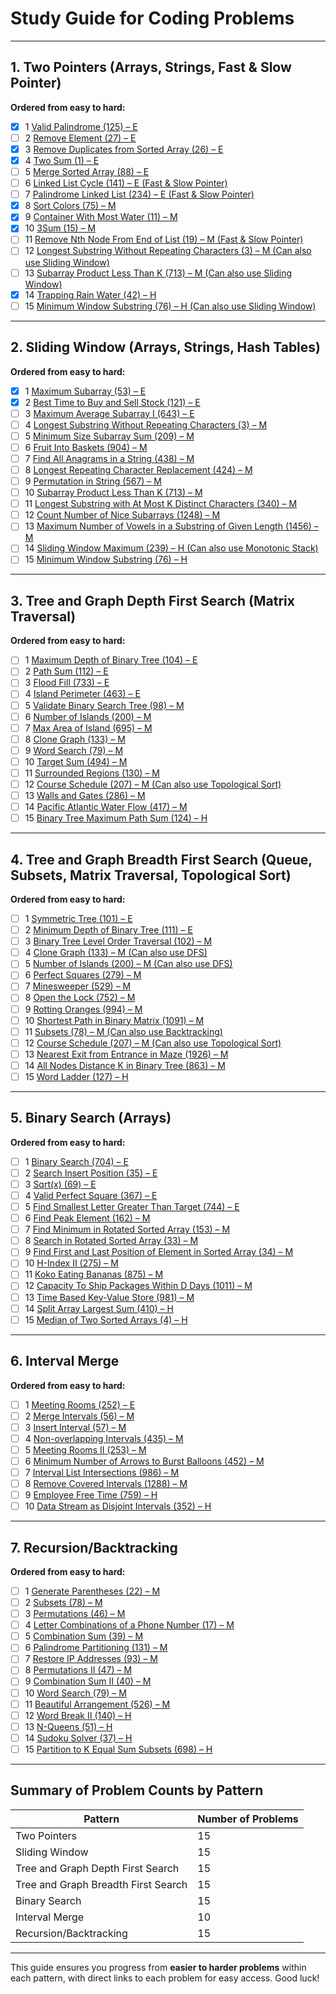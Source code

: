 
# **Study Guide for Coding Problems**

---

## **1. Two Pointers (Arrays, Strings, Fast & Slow Pointer)**
**Ordered from easy to hard:**
- [x] 1 [Valid Palindrome (125) – E](https://leetcode.com/problems/valid-palindrome/)
- [ ] 2 [Remove Element (27) – E](https://leetcode.com/problems/remove-element/)
- [x] 3 [Remove Duplicates from Sorted Array (26) – E](https://leetcode.com/problems/remove-duplicates-from-sorted-array/)
- [x] 4 [Two Sum (1) – E](https://leetcode.com/problems/two-sum/)
- [ ] 5 [Merge Sorted Array (88) – E](https://leetcode.com/problems/merge-sorted-array/)
- [ ] 6 [Linked List Cycle (141) – E (Fast & Slow Pointer)](https://leetcode.com/problems/linked-list-cycle/)
- [ ] 7 [Palindrome Linked List (234) – E (Fast & Slow Pointer)](https://leetcode.com/problems/palindrome-linked-list/)
- [x] 8 [Sort Colors (75) – M](https://leetcode.com/problems/sort-colors/)
- [x] 9 [Container With Most Water (11) – M](https://leetcode.com/problems/container-with-most-water/)
- [x] 10 [3Sum (15) – M](https://leetcode.com/problems/3sum/)
- [ ] 11 [Remove Nth Node From End of List (19) – M (Fast & Slow Pointer)](https://leetcode.com/problems/remove-nth-node-from-end-of-list/)
- [ ] 12 [Longest Substring Without Repeating Characters (3) – M (Can also use Sliding Window)](https://leetcode.com/problems/longest-substring-without-repeating-characters/)
- [ ] 13 [Subarray Product Less Than K (713) – M (Can also use Sliding Window)](https://leetcode.com/problems/subarray-product-less-than-k/)
- [x] 14 [Trapping Rain Water (42) – H](https://leetcode.com/problems/trapping-rain-water/)
- [ ] 15 [Minimum Window Substring (76) – H (Can also use Sliding Window)](https://leetcode.com/problems/minimum-window-substring/)

---

## **2. Sliding Window (Arrays, Strings, Hash Tables)**
**Ordered from easy to hard:**
- [x] 1 [Maximum Subarray (53) – E](https://leetcode.com/problems/maximum-subarray/)
- [x] 2 [Best Time to Buy and Sell Stock (121) – E](https://leetcode.com/problems/best-time-to-buy-and-sell-stock/)
- [ ] 3 [Maximum Average Subarray I (643) – E](https://leetcode.com/problems/maximum-average-subarray-i/)
- [ ] 4 [Longest Substring Without Repeating Characters (3) – M](https://leetcode.com/problems/longest-substring-without-repeating-characters/)
- [ ] 5 [Minimum Size Subarray Sum (209) – M](https://leetcode.com/problems/minimum-size-subarray-sum/)
- [ ] 6 [Fruit Into Baskets (904) – M](https://leetcode.com/problems/fruit-into-baskets/)
- [ ] 7 [Find All Anagrams in a String (438) – M](https://leetcode.com/problems/find-all-anagrams-in-a-string/)
- [ ] 8 [Longest Repeating Character Replacement (424) – M](https://leetcode.com/problems/longest-repeating-character-replacement/)
- [ ] 9 [Permutation in String (567) – M](https://leetcode.com/problems/permutation-in-string/)
- [ ] 10 [Subarray Product Less Than K (713) – M](https://leetcode.com/problems/subarray-product-less-than-k/)
- [ ] 11 [Longest Substring with At Most K Distinct Characters (340) – M](https://leetcode.com/problems/longest-substring-with-at-most-k-distinct-characters/)
- [ ] 12 [Count Number of Nice Subarrays (1248) – M](https://leetcode.com/problems/count-number-of-nice-subarrays/)
- [ ] 13 [Maximum Number of Vowels in a Substring of Given Length (1456) – M](https://leetcode.com/problems/maximum-number-of-vowels-in-a-substring-of-given-length/)
- [ ] 14 [Sliding Window Maximum (239) – H (Can also use Monotonic Stack)](https://leetcode.com/problems/sliding-window-maximum/)
- [ ] 15 [Minimum Window Substring (76) – H](https://leetcode.com/problems/minimum-window-substring/)

---

## **3. Tree and Graph Depth First Search (Matrix Traversal)**
**Ordered from easy to hard:**
- [ ] 1 [Maximum Depth of Binary Tree (104) – E](https://leetcode.com/problems/maximum-depth-of-binary-tree/)
- [ ] 2 [Path Sum (112) – E](https://leetcode.com/problems/path-sum/)
- [ ] 3 [Flood Fill (733) – E](https://leetcode.com/problems/flood-fill/)
- [ ] 4 [Island Perimeter (463) – E](https://leetcode.com/problems/island-perimeter/)
- [ ] 5 [Validate Binary Search Tree (98) – M](https://leetcode.com/problems/validate-binary-search-tree/)
- [ ] 6 [Number of Islands (200) – M](https://leetcode.com/problems/number-of-islands/)
- [ ] 7 [Max Area of Island (695) – M](https://leetcode.com/problems/max-area-of-island/)
- [ ] 8 [Clone Graph (133) – M](https://leetcode.com/problems/clone-graph/)
- [ ] 9 [Word Search (79) – M](https://leetcode.com/problems/word-search/)
- [ ] 10 [Target Sum (494) – M](https://leetcode.com/problems/target-sum/)
- [ ] 11 [Surrounded Regions (130) – M](https://leetcode.com/problems/surrounded-regions/)
- [ ] 12 [Course Schedule (207) – M (Can also use Topological Sort)](https://leetcode.com/problems/course-schedule/)
- [ ] 13 [Walls and Gates (286) – M](https://leetcode.com/problems/walls-and-gates/)
- [ ] 14 [Pacific Atlantic Water Flow (417) – M](https://leetcode.com/problems/pacific-atlantic-water-flow/)
- [ ] 15 [Binary Tree Maximum Path Sum (124) – H](https://leetcode.com/problems/binary-tree-maximum-path-sum/)

---

## **4. Tree and Graph Breadth First Search (Queue, Subsets, Matrix Traversal, Topological Sort)**
**Ordered from easy to hard:**
- [ ] 1 [Symmetric Tree (101) – E](https://leetcode.com/problems/symmetric-tree/)
- [ ] 2 [Minimum Depth of Binary Tree (111) – E](https://leetcode.com/problems/minimum-depth-of-binary-tree/)
- [ ] 3 [Binary Tree Level Order Traversal (102) – M](https://leetcode.com/problems/binary-tree-level-order-traversal/)
- [ ] 4 [Clone Graph (133) – M (Can also use DFS)](https://leetcode.com/problems/clone-graph/)
- [ ] 5 [Number of Islands (200) – M (Can also use DFS)](https://leetcode.com/problems/number-of-islands/)
- [ ] 6 [Perfect Squares (279) – M](https://leetcode.com/problems/perfect-squares/)
- [ ] 7 [Minesweeper (529) – M](https://leetcode.com/problems/minesweeper/)
- [ ] 8 [Open the Lock (752) – M](https://leetcode.com/problems/open-the-lock/)
- [ ] 9 [Rotting Oranges (994) – M](https://leetcode.com/problems/rotting-oranges/)
- [ ] 10 [Shortest Path in Binary Matrix (1091) – M](https://leetcode.com/problems/shortest-path-in-binary-matrix/)
- [ ] 11 [Subsets (78) – M (Can also use Backtracking)](https://leetcode.com/problems/subsets/)
- [ ] 12 [Course Schedule (207) – M (Can also use Topological Sort)](https://leetcode.com/problems/course-schedule/)
- [ ] 13 [Nearest Exit from Entrance in Maze (1926) – M](https://leetcode.com/problems/nearest-exit-from-entrance-in-maze/)
- [ ] 14 [All Nodes Distance K in Binary Tree (863) – M](https://leetcode.com/problems/all-nodes-distance-k-in-binary-tree/)
- [ ] 15 [Word Ladder (127) – H](https://leetcode.com/problems/word-ladder/)

---

## **5. Binary Search (Arrays)**
**Ordered from easy to hard:**
- [ ] 1 [Binary Search (704) – E](https://leetcode.com/problems/binary-search/)
- [ ] 2 [Search Insert Position (35) – E](https://leetcode.com/problems/search-insert-position/)
- [ ] 3 [Sqrt(x) (69) – E](https://leetcode.com/problems/sqrtx/)
- [ ] 4 [Valid Perfect Square (367) – E](https://leetcode.com/problems/valid-perfect-square/)
- [ ] 5 [Find Smallest Letter Greater Than Target (744) – E](https://leetcode.com/problems/find-smallest-letter-greater-than-target/)
- [ ] 6 [Find Peak Element (162) – M](https://leetcode.com/problems/find-peak-element/)
- [ ] 7 [Find Minimum in Rotated Sorted Array (153) – M](https://leetcode.com/problems/find-minimum-in-rotated-sorted-array/)
- [ ] 8 [Search in Rotated Sorted Array (33) – M](https://leetcode.com/problems/search-in-rotated-sorted-array/)
- [ ] 9 [Find First and Last Position of Element in Sorted Array (34) – M](https://leetcode.com/problems/find-first-and-last-position-of-element-in-sorted-array/)
- [ ] 10 [H-Index II (275) – M](https://leetcode.com/problems/h-index-ii/)
- [ ] 11 [Koko Eating Bananas (875) – M](https://leetcode.com/problems/koko-eating-bananas/)
- [ ] 12 [Capacity To Ship Packages Within D Days (1011) – M](https://leetcode.com/problems/capacity-to-ship-packages-within-d-days/)
- [ ] 13 [Time Based Key-Value Store (981) – M](https://leetcode.com/problems/time-based-key-value-store/)
- [ ] 14 [Split Array Largest Sum (410) – H](https://leetcode.com/problems/split-array-largest-sum/)
- [ ] 15 [Median of Two Sorted Arrays (4) – H](https://leetcode.com/problems/median-of-two-sorted-arrays/)

---

## **6. Interval Merge**
**Ordered from easy to hard:**
- [ ] 1 [Meeting Rooms (252) – E](https://leetcode.com/problems/meeting-rooms/)
- [ ] 2 [Merge Intervals (56) – M](https://leetcode.com/problems/merge-intervals/)
- [ ] 3 [Insert Interval (57) – M](https://leetcode.com/problems/insert-interval/)
- [ ] 4 [Non-overlapping Intervals (435) – M](https://leetcode.com/problems/non-overlapping-intervals/)
- [ ] 5 [Meeting Rooms II (253) – M](https://leetcode.com/problems/meeting-rooms-ii/)
- [ ] 6 [Minimum Number of Arrows to Burst Balloons (452) – M](https://leetcode.com/problems/minimum-number-of-arrows-to-burst-balloons/)
- [ ] 7 [Interval List Intersections (986) – M](https://leetcode.com/problems/interval-list-intersections/)
- [ ] 8 [Remove Covered Intervals (1288) – M](https://leetcode.com/problems/remove-covered-intervals/)
- [ ] 9 [Employee Free Time (759) – H](https://leetcode.com/problems/employee-free-time/)
- [ ] 10 [Data Stream as Disjoint Intervals (352) – H](https://leetcode.com/problems/data-stream-as-disjoint-intervals/)

---

## **7. Recursion/Backtracking**
**Ordered from easy to hard:**
- [ ] 1 [Generate Parentheses (22) – M](https://leetcode.com/problems/generate-parentheses/)
- [ ] 2 [Subsets (78) – M](https://leetcode.com/problems/subsets/)
- [ ] 3 [Permutations (46) – M](https://leetcode.com/problems/permutations/)
- [ ] 4 [Letter Combinations of a Phone Number (17) – M](https://leetcode.com/problems/letter-combinations-of-a-phone-number/)
- [ ] 5 [Combination Sum (39) – M](https://leetcode.com/problems/combination-sum/)
- [ ] 6 [Palindrome Partitioning (131) – M](https://leetcode.com/problems/palindrome-partitioning/)
- [ ] 7 [Restore IP Addresses (93) – M](https://leetcode.com/problems/restore-ip-addresses/)
- [ ] 8 [Permutations II (47) – M](https://leetcode.com/problems/permutations-ii/)
- [ ] 9 [Combination Sum II (40) – M](https://leetcode.com/problems/combination-sum-ii/)
- [ ] 10 [Word Search (79) – M](https://leetcode.com/problems/word-search/)
- [ ] 11 [Beautiful Arrangement (526) – M](https://leetcode.com/problems/beautiful-arrangement/)
- [ ] 12 [Word Break II (140) – H](https://leetcode.com/problems/word-break-ii/)
- [ ] 13 [N-Queens (51) – H](https://leetcode.com/problems/n-queens/)
- [ ] 14 [Sudoku Solver (37) – H](https://leetcode.com/problems/sudoku-solver/)
- [ ] 15 [Partition to K Equal Sum Subsets (698) – H](https://leetcode.com/problems/partition-to-k-equal-sum-subsets/)

---

## **Summary of Problem Counts by Pattern**
| Pattern                              | Number of Problems |
|--------------------------------------|--------------------|
| Two Pointers                         | 15                 |
| Sliding Window                       | 15                 |
| Tree and Graph Depth First Search    | 15                 |
| Tree and Graph Breadth First Search  | 15                 |
| Binary Search                        | 15                 |
| Interval Merge                       | 10                 |
| Recursion/Backtracking               | 15                 |

---

This guide ensures you progress from **easier to harder problems** within each pattern, with direct links to each problem for easy access. Good luck!